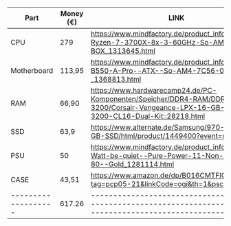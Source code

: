 | Part                       | Money (€) | LINK                                                        |
|---|---|---|
| CPU                      | 279       | https://www.mindfactory.de/product_info.php/AMD-Ryzen-7-3700X-8x-3-60GHz-So-AM4-BOX_1313645.html |
| Motherboard       | 113,95    | https://www.mindfactory.de/product_info.php/MSI-B550-A-Pro--ATX--So-AM4-7C56-002R-_1368813.html |
| RAM                     | 66,90     | https://www.hardwarecamp24.de/PC-Komponenten/Speicher/DDR4-RAM/DDR4-3200/Corsair-Vengeance-LPX-16-GB-DDR4-3200-CL16-Dual-Kit::28218.html |
| SSD                      | 63,9      | https://www.alternate.de/Samsung/970-EVO-500-GB-SSD/html/product/1449400?event=search |
| PSU                      | 50        | https://www.mindfactory.de/product_info.php/400-Watt-be-quiet--Pure-Power-11-Non-Modular-80--Gold_1281114.html |
| CASE                    | 43,51     | https://www.amazon.de/dp/B016CMTFIC?tag=pcp05-21&linkCode=ogi&th=1&psc=1 |
| ------------------- | 617.26    | ------------------------------------------------------------------------------------------------------------- |
